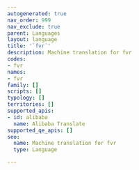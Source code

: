 ```yaml
---
autogenerated: true
nav_order: 999
nav_exclude: true
parent: Languages
layout: language
title: '`fvr`'
description: Machine translation for fvr
codes:
- fvr
names:
- fvr
family: []
scripts: []
typology: []
territories: []
supported_apis:
- id: alibaba
  name: Alibaba Translate
supported_qe_apis: []
seo:
  name: Machine translation for fvr
  type: Language

---
```


